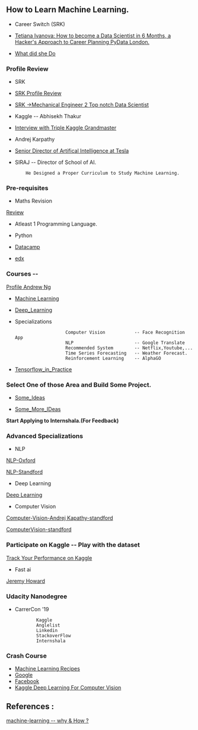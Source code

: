 ## How to Learn Machine Learning.

- Career Switch (SRK)

- [Tetiana Ivanova: How to become a Data Scientist in 6 Months, a Hacker's Approach to Career Planning
PyData London.](https://www.youtube.com/watch?v=rIofV14c0tc)

- [What did she Do](https://www.slideshare.net/TetianaIvanova2/how-to-become-a-data-scientist-in-6-months)

### Profile Review

- SRK 

- [SRK Profile Review](https://in.linkedin.com/in/sudalairajkumar)

- [SRK ->Mechanical Engineer 2 Top notch Data Scientist](https://www.youtube.com/watch?v=PJs_2Kyw_RQ)



- Kaggle -- Abhisekh Thakur

- [Interview with Triple Kaggle Grandmaster](https://www.youtube.com/watch?v=8lniZVqRLA0)

- Andrej Karpathy

- [Senior Director of Artifical Intelligence at Tesla](https://www.linkedin.com/in/andrej-karpathy-9a650716)

- SIRAJ  -- Director of School of AI.

          He Designed a Proper Curriculum to Study Machine Learning.
          
### Pre-requisites 

- Maths Revision

[Review](http://cs229.stanford.edu/syllabus.html)

- Atleast 1 Programming Language.

- Python

- [Datacamp](https://www.datacamp.com/courses/intro-to-python-for-data-science)

- [edx](https://www.edx.org/course/introduction-python-data-science-2)


### Courses -- 

[Profile Andrew Ng](https://www.coursera.org/instructor/andrewng)

- [Machine Learning](https://www.coursera.org/learn/machine-learning)
- [Deep_Learning](https://www.coursera.org/specializations/deep-learning)

- Specializations
                    
                         Computer Vision           -- Face Recognition App
                         NLP                       -- Google Translate 
                         Recommended System        -- Netflix,Youtube,...
                         Time Series Forecasting   -- Weather Forecast.
                         Reinforcement Learning    -- AlphaGO
                          
- [Tensorflow_in_Practice](https://www.coursera.org/specializations/tensorflow-in-practice)

### Select One of those Area and Build Some Project.

- [Some_Ideas](https://github.com/llSourcell?tab=repositories)

- [Some_More_IDeas](https://github.com/NirantK/awesome-project-ideas)


**Start Applying to Internshala.(For Feedback)**

### Advanced Specializations

- NLP

[NLP-Oxford](https://www.youtube.com/playlist?list=PL613dYIGMXoZBtZhbyiBqb0QtgK6oJbpm)

[NLP-Standford](https://www.youtube.com/playlist?list=PLoROMvodv4rOhcuXMZkNm7j3fVwBBY42z)

- Deep Learning

[Deep Learning](https://www.youtube.com/playlist?list=PLjK8ddCbDMphIMSXn-w1IjyYpHU3DaUYw)

- Computer Vision

[Computer-Vision-Andrej Kapathy-standford](https://www.youtube.com/playlist?list=PLkt2uSq6rBVctENoVBg1TpCC7OQi31AlC)

[ComputerVision-standford](https://www.youtube.com/playlist?list=PL3FW7Lu3i5JvHM8ljYj-zLfQRF3EO8sYv)

### Participate on Kaggle -- Play with the dataset 

[Track Your Performance on Kaggle](https://www.kaggle.com/progression)

- Fast ai 

[Jeremy Howard](https://www.fast.ai/)

### Udacity Nanodegree
 
 
- CarrerCon '19

              Kaggle
              Anglelist
              Linkedin
              StackoverFlow
              Internshala
              
### Crash Course 

- [Machine Learning Recipes](https://www.youtube.com/playlist?list=PLOU2XLYxmsIIuiBfYad6rFYQU_jL2ryal)
- [Google](https://developers.google.com/machine-learning/crash-course/exercises)
- [Facebook](https://research.fb.com/blog/2018/05/the-facebook-field-guide-to-machine-learning-video-series/)
- [Kaggle Deep Learning For Computer Vision](https://www.kaggle.com/dansbecker/intro-to-dl-for-computer-vision)

## References :

[machine-learning -- why & How ?](https://github.com/ZuzooVn/machine-learning-for-software-engineers)    


